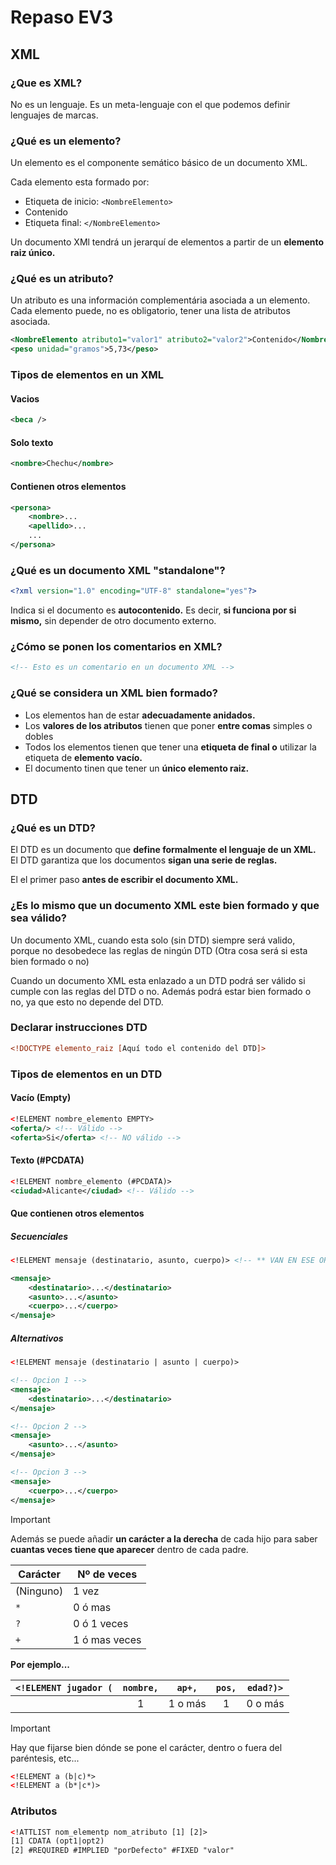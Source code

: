 # Repaso EV3

## XML

### ¿Que es XML?

No es un lenguaje. Es un meta-lenguaje con el que podemos definir lenguajes de marcas.

### ¿Qué es un elemento?

Un elemento es el componente semático básico de un documento XML.

Cada elemento esta formado por:

* Etiqueta de inicio: ``<NombreElemento>``
* Contenido
* Etiqueta final: ``</NombreElemento>``

Un documento XMl tendrá un jerarquí de elementos a partir de un **elemento raiz único.**

### ¿Qué es un atributo?

Un atributo es una información complementária asociada a un elemento. Cada elemento puede, no es obligatorio, tener una lista de atributos asociada.

```xml
<NombreElemento atributo1="valor1" atributo2="valor2">Contenido</NombreElemento>
<peso unidad="gramos">5,73</peso>
```

### Tipos de elementos en un XML

#### Vacios

```xml
<beca />
```

#### Solo texto

```xml
<nombre>Chechu</nombre>
```

#### Contienen otros elementos

```xml
<persona>
    <nombre>...
    <apellido>...
    ...
</persona>
```

### ¿Qué es un documento XML "standalone"?

```xml
<?xml version="1.0" encoding="UTF-8" standalone="yes"?>
```

Indica si el documento es **autocontenido.** Es decir, **si funciona por si mismo,** sin depender de otro documento externo.

### ¿Cómo se ponen los comentarios en XML?

```xml
<!-- Esto es un comentario en un documento XML -->
```

### ¿Qué se considera un XML bien formado?

* Los elementos han de estar **adecuadamente anidados.**
* Los **valores de los atributos** tienen que poner **entre comas** simples o dobles
* Todos los elementos tienen que tener una **etiqueta de final o** utilizar la etiqueta de **elemento vacío.**
* El documento tinen que tener un **único elemento raiz.**

## DTD

### ¿Qué es un DTD?

El DTD es un documento que **define formalmente el lenguaje de un XML.** El DTD garantiza que los documentos **sigan una serie de reglas.**

El el primer paso **antes de escribir el documento XML.**

### ¿Es lo mismo que un documento XML este bien formado y que sea válido?

Un documento XML, cuando esta solo (sin DTD) siempre será valido, porque no desobedece las reglas de ningún DTD (Otra cosa será si esta bien formado o no)

Cuando un documento XML esta enlazado a un DTD podrá ser válido si cumple con las reglas del DTD o no. Además podrá estar bien formado o no, ya que esto no depende del DTD.

### Declarar instrucciones DTD

```xml
<!DOCTYPE elemento_raiz [Aquí todo el contenido del DTD]>
```

### Tipos de elementos en un DTD

#### Vacío (Empty)

```xml
<!ELEMENT nombre_elemento EMPTY>
<oferta/> <!-- Válido -->
<oferta>Si</oferta> <!-- NO válido -->
```

#### Texto (#PCDATA)

```xml
<!ELEMENT nombre_elemento (#PCDATA)>
<ciudad>Alicante</ciudad> <!-- Válido -->
```

#### Que contienen otros elementos

##### Secuenciales

```xml
<!ELEMENT mensaje (destinatario, asunto, cuerpo)> <!-- ** VAN EN ESE ORDEN ** -->

<mensaje>
    <destinatario>...</destinatario>
    <asunto>...</asunto>
    <cuerpo>...</cuerpo>
</mensaje>
```

##### Alternativos

```xml
<!ELEMENT mensaje (destinatario | asunto | cuerpo)>

<!-- Opcion 1 -->
<mensaje>
    <destinatario>...</destinatario>
</mensaje>

<!-- Opcion 2 -->
<mensaje>
    <asunto>...</asunto>
</mensaje>

<!-- Opcion 3 -->
<mensaje>
    <cuerpo>...</cuerpo>
</mensaje>
```

>[!IMPORTANT]
>Además se puede añadir **un carácter a la derecha** de cada hijo para saber **cuantas veces tiene que aparecer** dentro de cada padre.

| Carácter     | Nº de veces   |
|--------------|---------------|
| (Ninguno)    | 1 vez         |
| ``*``        | 0 ó mas       |
| ``?``        | 0 ó 1 veces   |
| ``+``        | 1 ó mas veces |

**Por ejemplo...**

| ``<!ELEMENT jugador (`` | ``nombre,`` | ``ap+,`` | ``pos,`` | ``edad?)>`` |
|-------------------------|:-----------:|:--------:|:--------:|:-----------:|
|                         | 1           | 1 o más  | 1        | 0 o más     |

>[!IMPORTANT]
>Hay que fijarse bien dónde se pone el carácter, dentro o fuera del paréntesis, etc...

```xml
<!ELEMENT a (b|c)*>
<!ELEMENT a (b*|c*)>
```

### Atributos

```xml
<!ATTLIST nom_elementp nom_atributo [1] [2]>
[1] CDATA (opt1|opt2)
[2] #REQUIRED #IMPLIED "porDefecto" #FIXED "valor"
```
